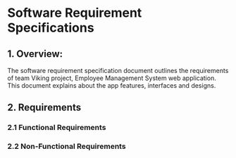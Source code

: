 # Software Requirement Specifications
## 1. Overview:
The software requirement specification document outlines the requirements of team Viking project, Employee Management System web application. This document explains about the app features, interfaces and designs.
## 2. Requirements

### 2.1 Functional Requirements



### 2.2 Non-Functional Requirements
